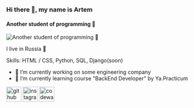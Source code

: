 ### Hi there 👋, my name is Artem
#### Another student of programming :baby_chick:
![Another student of programming :baby_chick:](https://previews.123rf.com/images/karpenkoilia/karpenkoilia1805/karpenkoilia180500009/102165920-vector-line-web-concept-for-programming-linear-web-banner-learn-to-code-.jpg)

I live in Russia :bear:

Skills: HTML / CSS, Python, SQL, Django(soon)

- 🔭 I’m currently working on some engineering company 
- 🌱 I’m currently learning сourse "BackEnd Developer" by Ya.Practicum 


[<img src='https://cdn.jsdelivr.net/npm/simple-icons@3.0.1/icons/github.svg' alt='github' height='40'>](https://github.com/larush1)  [<img src='https://cdn.jsdelivr.net/npm/simple-icons@3.0.1/icons/instagram.svg' alt='instagram' height='40'>](https://www.instagram.com/larush_1/)  [<img src='https://cdn.jsdelivr.net/npm/simple-icons@3.0.1/icons/codewars.svg' alt='codewars' height='40'>](https://www.codewars.com/users/larush1)  




<!--
**larush1/larush1** is a ✨ _special_ ✨ repository because its `README.md` (this file) appears on your GitHub profile.

Here are some ideas to get you started:

- 🔭 I’m currently working on ...
- 🌱 I’m currently learning ...
- 👯 I’m looking to collaborate on ...
- 🤔 I’m looking for help with ...
- 💬 Ask me about ...
- 📫 How to reach me: ...
- 😄 Pronouns: ...
- ⚡ Fun fact: ...
-->
